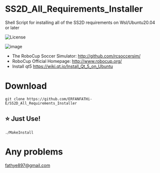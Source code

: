# SS2D_All_Requirements_Installer
Shell Script for installing all of the SS2D requirements on Wsl/Ubuntu20.04 or later

![License](https://img.shields.io/github/license/ERFANFATHI-E/SS2D_All_Requirements_Installer?color=blue)

![image](https://user-images.githubusercontent.com/1832537/49242985-f69a3c00-f3ea-11e8-97f5-9b0bfdfc4e1c.png)

- The RoboCup Soccer Simulator: http://github.com/rcsoccersim/
- RoboCup Official Homepage: http://www.robocup.org/
- Install qt5 https://wiki.qt.io/Install_Qt_5_on_Ubuntu
# Download

```
git clone https://github.com/ERFANFATHi-E/SS2D_All_Requirements_Installer
```

## :star: Just Use!

```
./MakeInstall
```

# Any problems
fathye897@gmail.com
